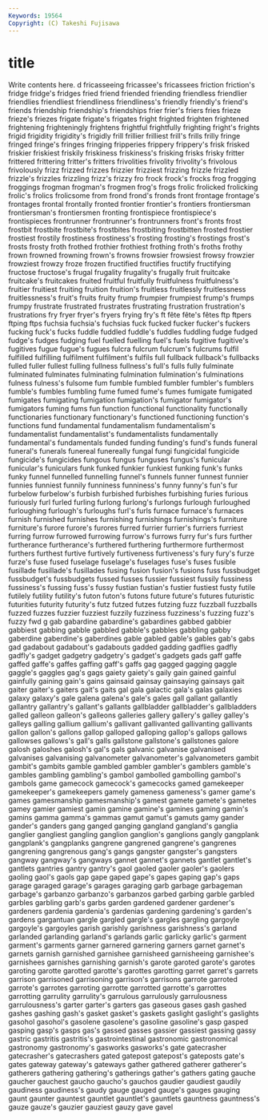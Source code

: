 ```yaml
---
Keywords: 19564 
Copyright: (C) Takeshi Fujisawa
---
```


# title

Write contents here.
d fricasseeing fricassee's fricassees friction friction's fridge fridge's
fridges fried friend friended friending friendless friendlier friendlies friendliest friendliness
friendliness's friendly friendly's friend's friends friendship friendship's friendships frier frier's
friers fries frieze frieze's friezes frigate frigate's frigates fright frighted
frighten frightened frightening frighteningly frightens frightful frightfully frighting fright's frights
frigid frigidity frigidity's frigidly frill frillier frilliest frill's frills frilly
fringe fringed fringe's fringes fringing fripperies frippery frippery's frisk frisked
friskier friskiest friskily friskiness friskiness's frisking frisks frisky fritter frittered
frittering fritter's fritters frivolities frivolity frivolity's frivolous frivolously frizz frizzed
frizzes frizzier frizziest frizzing frizzle frizzled frizzle's frizzles frizzling frizz's
frizzy fro frock frock's frocks frog frogging froggings frogman frogman's
frogmen frog's frogs frolic frolicked frolicking frolic's frolics frolicsome from
frond frond's fronds front frontage frontage's frontages frontal frontally fronted
frontier frontier's frontiers frontiersman frontiersman's frontiersmen fronting frontispiece frontispiece's frontispieces
frontrunner frontrunner's frontrunners front's fronts frost frostbit frostbite frostbite's frostbites
frostbiting frostbitten frosted frostier frostiest frostily frostiness frostiness's frosting frosting's
frostings frost's frosts frosty froth frothed frothier frothiest frothing froth's
froths frothy frown frowned frowning frown's frowns frowsier frowsiest frowsy
frowzier frowziest frowzy froze frozen fructified fructifies fructify fructifying fructose
fructose's frugal frugality frugality's frugally fruit fruitcake fruitcake's fruitcakes fruited
fruitful fruitfully fruitfulness fruitfulness's fruitier fruitiest fruiting fruition fruition's fruitless
fruitlessly fruitlessness fruitlessness's fruit's fruits fruity frump frumpier frumpiest frump's
frumps frumpy frustrate frustrated frustrates frustrating frustration frustration's frustrations fry
fryer fryer's fryers frying fry's ft fête fête's fêtes ftp
ftpers ftping ftps fuchsia fuchsia's fuchsias fuck fucked fucker fucker's
fuckers fucking fuck's fucks fuddle fuddled fuddle's fuddles fuddling fudge
fudged fudge's fudges fudging fuel fuelled fuelling fuel's fuels fugitive
fugitive's fugitives fugue fugue's fugues fulcra fulcrum fulcrum's fulcrums fulfil
fulfilled fulfilling fulfilment fulfilment's fulfils full fullback fullback's fullbacks fulled
fuller fullest fulling fullness fullness's full's fulls fully fulminate fulminated
fulminates fulminating fulmination fulmination's fulminations fulness fulness's fulsome fum fumble
fumbled fumbler fumbler's fumblers fumble's fumbles fumbling fume fumed fume's
fumes fumigate fumigated fumigates fumigating fumigation fumigation's fumigator fumigator's fumigators
fuming fums fun function functional functionality functionally functionaries functionary functionary's
functioned functioning function's functions fund fundamental fundamentalism fundamentalism's fundamentalist fundamentalist's
fundamentalists fundamentally fundamental's fundamentals funded funding funding's fund's funds funeral
funeral's funerals funereal funereally fungal fungi fungicidal fungicide fungicide's fungicides
fungous fungus funguses fungus's funicular funicular's funiculars funk funked funkier
funkiest funking funk's funks funky funnel funnelled funnelling funnel's funnels
funner funnest funnier funnies funniest funnily funniness funniness's funny funny's
fun's fur furbelow furbelow's furbish furbished furbishes furbishing furies furious
furiously furl furled furling furlong furlong's furlongs furlough furloughed furloughing
furlough's furloughs furl's furls furnace furnace's furnaces furnish furnished furnishes
furnishing furnishings furnishings's furniture furniture's furore furore's furores furred furrier
furrier's furriers furriest furring furrow furrowed furrowing furrow's furrows furry
fur's furs further furtherance furtherance's furthered furthering furthermore furthermost furthers
furthest furtive furtively furtiveness furtiveness's fury fury's furze furze's fuse
fused fuselage fuselage's fuselages fuse's fuses fusible fusillade fusillade's fusillades
fusing fusion fusion's fusions fuss fussbudget fussbudget's fussbudgets fussed fusses
fussier fussiest fussily fussiness fussiness's fussing fuss's fussy fustian fustian's
fustier fustiest fusty futile futilely futility futility's futon futon's futons
future future's futures futuristic futurities futurity futurity's futz futzed futzes
futzing fuzz fuzzball fuzzballs fuzzed fuzzes fuzzier fuzziest fuzzily fuzziness
fuzziness's fuzzing fuzz's fuzzy fwd g gab gabardine gabardine's gabardines
gabbed gabbier gabbiest gabbing gabble gabbled gabble's gabbles gabbling gabby
gaberdine gaberdine's gaberdines gable gabled gable's gables gab's gabs gad
gadabout gadabout's gadabouts gadded gadding gadflies gadfly gadfly's gadget gadgetry
gadgetry's gadget's gadgets gads gaff gaffe gaffed gaffe's gaffes gaffing
gaff's gaffs gag gagged gagging gaggle gaggle's gaggles gag's gags
gaiety gaiety's gaily gain gained gainful gainfully gaining gain's gains
gainsaid gainsay gainsaying gainsays gait gaiter gaiter's gaiters gait's gaits
gal gala galactic gala's galas galaxies galaxy galaxy's gale galena
galena's gale's gales gall gallant gallantly gallantry gallantry's gallant's gallants
gallbladder gallbladder's gallbladders galled galleon galleon's galleons galleries gallery gallery's
galley galley's galleys galling gallium gallium's gallivant gallivanted gallivanting gallivants
gallon gallon's gallons gallop galloped galloping gallop's gallops gallows gallowses
gallows's gall's galls gallstone gallstone's gallstones galore galosh galoshes galosh's
gal's gals galvanic galvanise galvanised galvanises galvanising galvanometer galvanometer's galvanometers
gambit gambit's gambits gamble gambled gambler gambler's gamblers gamble's gambles
gambling gambling's gambol gambolled gambolling gambol's gambols game gamecock gamecock's
gamecocks gamed gamekeeper gamekeeper's gamekeepers gamely gameness gameness's gamer game's
games gamesmanship gamesmanship's gamest gamete gamete's gametes gamey gamier gamiest
gamin gamine gamine's gamines gaming gamin's gamins gamma gamma's gammas
gamut gamut's gamuts gamy gander gander's ganders gang ganged ganging
gangland gangland's ganglia ganglier gangliest gangling ganglion ganglion's ganglions gangly
gangplank gangplank's gangplanks gangrene gangrened gangrene's gangrenes gangrening gangrenous gang's
gangs gangster gangster's gangsters gangway gangway's gangways gannet gannet's gannets
gantlet gantlet's gantlets gantries gantry gantry's gaol gaoled gaoler gaoler's
gaolers gaoling gaol's gaols gap gape gaped gape's gapes gaping
gap's gaps garage garaged garage's garages garaging garb garbage garbageman
garbage's garbanzo garbanzo's garbanzos garbed garbing garble garbled garbles garbling
garb's garbs garden gardened gardener gardener's gardeners gardenia gardenia's gardenias
gardening gardening's garden's gardens gargantuan gargle gargled gargle's gargles gargling
gargoyle gargoyle's gargoyles garish garishly garishness garishness's garland garlanded garlanding
garland's garlands garlic garlicky garlic's garment garment's garments garner garnered
garnering garners garnet garnet's garnets garnish garnished garnishee garnisheed garnisheeing
garnishee's garnishees garnishes garnishing garnish's garote garoted garote's garotes garoting
garotte garotted garotte's garottes garotting garret garret's garrets garrison garrisoned
garrisoning garrison's garrisons garrote garroted garrote's garrotes garroting garrotte garrotted
garrotte's garrottes garrotting garrulity garrulity's garrulous garrulously garrulousness garrulousness's garter
garter's garters gas gaseous gases gash gashed gashes gashing gash's
gasket gasket's gaskets gaslight gaslight's gaslights gasohol gasohol's gasolene gasolene's
gasoline gasoline's gasp gasped gasping gasp's gasps gas's gassed gasses
gassier gassiest gassing gassy gastric gastritis gastritis's gastrointestinal gastronomic gastronomical
gastronomy gastronomy's gasworks gasworks's gate gatecrasher gatecrasher's gatecrashers gated gatepost
gatepost's gateposts gate's gates gateway gateway's gateways gather gathered gatherer
gatherer's gatherers gathering gathering's gatherings gather's gathers gating gauche gaucher
gauchest gaucho gaucho's gauchos gaudier gaudiest gaudily gaudiness gaudiness's gaudy
gauge gauged gauge's gauges gauging gaunt gaunter gauntest gauntlet gauntlet's
gauntlets gauntness gauntness's gauze gauze's gauzier gauziest gauzy gave gavel
